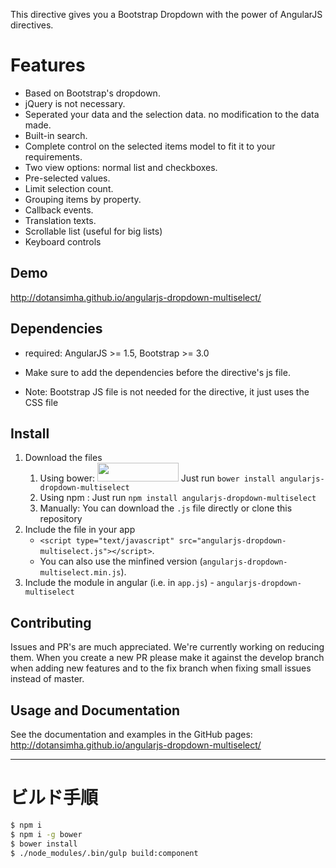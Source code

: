 This directive gives you a Bootstrap Dropdown with the power of AngularJS directives.

# Features
- Based on Bootstrap's dropdown.
- jQuery is not necessary.
- Seperated your data and the selection data. no modification to the data made.
- Built-in search.
- Complete control on the selected items model to fit it to your requirements.
- Two view options: normal list and checkboxes.
- Pre-selected values.
- Limit selection count.
- Grouping items by property.
- Callback events.
- Translation texts.
- Scrollable list (useful for big lists)
- Keyboard controls

## Demo
http://dotansimha.github.io/angularjs-dropdown-multiselect/

## Dependencies
- required: AngularJS >= 1.5, Bootstrap >= 3.0

- Make sure to add the dependencies before the directive's js file. 
- Note: Bootstrap JS file is not needed for the directive, it just uses the CSS file

## Install
1. Download the files
	1. Using bower: <img src="http://benschwarz.github.io/bower-badges/badge@2x.png" width="130" height="30">
		Just run `bower install angularjs-dropdown-multiselect`
	2. Using npm : 
		Just run `npm install angularjs-dropdown-multiselect`
	3. Manually:
		You can download the `.js` file directly or clone this repository
2. Include the file in your app
	- `<script type="text/javascript" src="angularjs-dropdown-multiselect.js"></script>`.
	- You can also use the minfined version (`angularjs-dropdown-multiselect.min.js`).
3. Include the module in angular (i.e. in `app.js`) - `angularjs-dropdown-multiselect`


## Contributing
Issues and PR's are much appreciated. We're currently working on reducing them.
When you create a new PR please make it against the develop branch when adding new features and to the fix branch when fixing small issues instead of master.

## Usage and Documentation
See the documentation and examples in the GitHub pages:
http://dotansimha.github.io/angularjs-dropdown-multiselect/

-----

# ビルド手順

```bash
$ npm i
$ npm i -g bower
$ bower install
$ ./node_modules/.bin/gulp build:component
```
